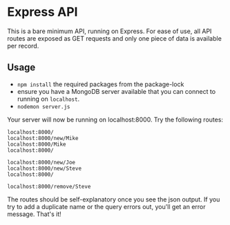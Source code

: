 # Express API
This is a bare minimum API, running on Express. For ease of use, all API routes are exposed as GET requests and only one piece of data is available per record.

## Usage
* `npm install` the required packages from the package-lock
* ensure you have a MongoDB server available that you can connect to running on `localhost`.
* `nodemon server.js`

Your server will now be running on localhost:8000. Try the following routes:
```
localhost:8000/
localhost:8000/new/Mike
localhost:8000/Mike
localhost:8000/

localhost:8000/new/Joe
localhost:8000/new/Steve
localhost:8000/

localhost:8000/remove/Steve
```

The routes should be self-explanatory once you see the json output. If you try to add a duplicate name or the query errors out, you'll get an error message. That's it!
